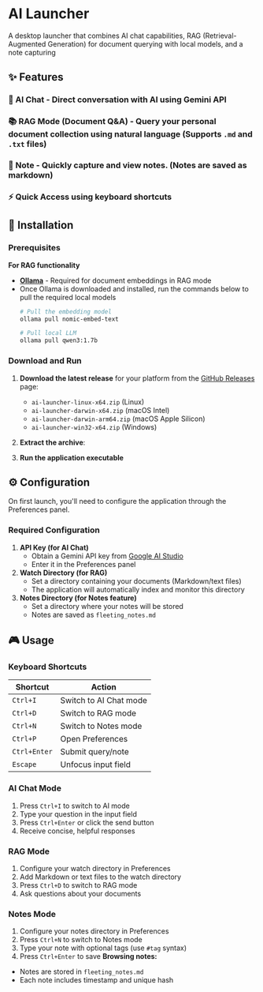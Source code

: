 # AI Launcher

A desktop launcher that combines AI chat capabilities, RAG (Retrieval-Augmented Generation) for document querying with local models, and a note capturing

## ✨ Features
### 🤖 AI Chat - Direct conversation with AI using Gemini API
### 📚 RAG Mode (Document Q&A) - Query your personal document collection using natural language (Supports `.md` and `.txt` files)
### 📝 Note - Quickly capture and view notes.  (Notes are saved as markdown)
### ⚡ Quick Access using keyboard shortcuts

## 🚀 Installation

### Prerequisites

**For RAG functionality**
- **[Ollama](https://ollama.com/)** - Required for document embeddings in RAG mode
- Once Ollama is downloaded and installed, run the commands below to pull the required local models
  ```bash
  # Pull the embedding model
  ollama pull nomic-embed-text

  # Pull local LLM
  ollama pull qwen3:1.7b
  ```
### Download and Run
1. **Download the latest release** for your platform from the [GitHub Releases](https://github.com/vikrant0017/ai-launcher/releases) page:
   - `ai-launcher-linux-x64.zip` (Linux)
   - `ai-launcher-darwin-x64.zip` (macOS Intel)
   - `ai-launcher-darwin-arm64.zip` (macOS Apple Silicon)
   - `ai-launcher-win32-x64.zip` (Windows)

2. **Extract the archive**:
3. **Run the application executable**

## ⚙️ Configuration

On first launch, you'll need to configure the application through the Preferences panel.
### Required Configuration
1. **API Key (for AI Chat)**
   - Obtain a Gemini API key from [Google AI Studio](https://makersuite.google.com/app/apikey)
   - Enter it in the Preferences panel
2. **Watch Directory (for RAG)**
   - Set a directory containing your documents (Markdown/text files)
   - The application will automatically index and monitor this directory
3. **Notes Directory (for Notes feature)**
   - Set a directory where your notes will be stored
   - Notes are saved as `fleeting_notes.md`

## 🎮 Usage

### Keyboard Shortcuts

| Shortcut     | Action                 |
| ------------ | ---------------------- |
| `Ctrl+I`     | Switch to AI Chat mode |
| `Ctrl+D`     | Switch to RAG mode     |
| `Ctrl+N`     | Switch to Notes mode   |
| `Ctrl+P`     | Open Preferences       |
| `Ctrl+Enter` | Submit query/note      |
| `Escape`     | Unfocus input field    |
### AI Chat Mode
1. Press `Ctrl+I` to switch to AI mode
2. Type your question in the input field
3. Press `Ctrl+Enter` or click the send button
4. Receive concise, helpful responses
### RAG Mode
1. Configure your watch directory in Preferences
2. Add Markdown or text files to the watch directory
3. Press `Ctrl+D` to switch to RAG mode
4. Ask questions about your documents
### Notes Mode
1. Configure your notes directory in Preferences
2. Press `Ctrl+N` to switch to Notes mode
3. Type your note with optional tags (use `#tag` syntax)
4. Press `Ctrl+Enter` to save
**Browsing notes:**
- Notes are stored in `fleeting_notes.md`
- Each note includes timestamp and unique hash
